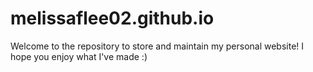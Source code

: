 # melissaflee02.github.io
Welcome to the repository to store and maintain my personal website! I hope you enjoy what I've made :)
